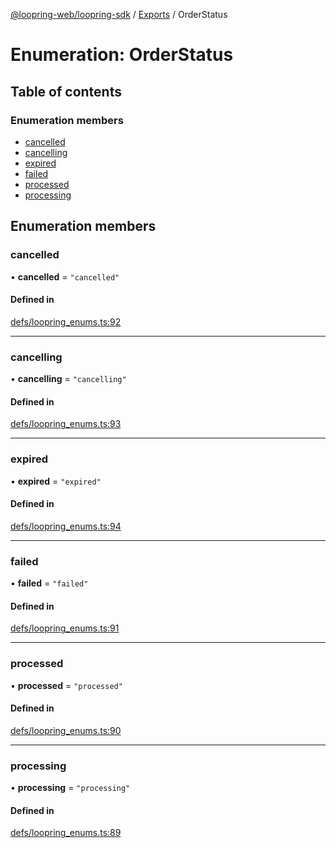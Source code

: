 [@loopring-web/loopring-sdk](../README.md) / [Exports](../modules.md) / OrderStatus

# Enumeration: OrderStatus

## Table of contents

### Enumeration members

- [cancelled](OrderStatus.md#cancelled)
- [cancelling](OrderStatus.md#cancelling)
- [expired](OrderStatus.md#expired)
- [failed](OrderStatus.md#failed)
- [processed](OrderStatus.md#processed)
- [processing](OrderStatus.md#processing)

## Enumeration members

### cancelled

• **cancelled** = `"cancelled"`

#### Defined in

[defs/loopring_enums.ts:92](https://github.com/Loopring/loopring_sdk/blob/9d83b66/src/defs/loopring_enums.ts#L92)

___

### cancelling

• **cancelling** = `"cancelling"`

#### Defined in

[defs/loopring_enums.ts:93](https://github.com/Loopring/loopring_sdk/blob/9d83b66/src/defs/loopring_enums.ts#L93)

___

### expired

• **expired** = `"expired"`

#### Defined in

[defs/loopring_enums.ts:94](https://github.com/Loopring/loopring_sdk/blob/9d83b66/src/defs/loopring_enums.ts#L94)

___

### failed

• **failed** = `"failed"`

#### Defined in

[defs/loopring_enums.ts:91](https://github.com/Loopring/loopring_sdk/blob/9d83b66/src/defs/loopring_enums.ts#L91)

___

### processed

• **processed** = `"processed"`

#### Defined in

[defs/loopring_enums.ts:90](https://github.com/Loopring/loopring_sdk/blob/9d83b66/src/defs/loopring_enums.ts#L90)

___

### processing

• **processing** = `"processing"`

#### Defined in

[defs/loopring_enums.ts:89](https://github.com/Loopring/loopring_sdk/blob/9d83b66/src/defs/loopring_enums.ts#L89)
